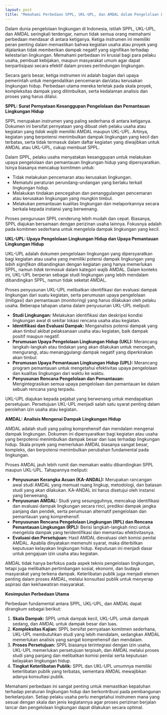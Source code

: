 ```yaml
---
layout: post
title: "Memahami Perbedaan SPPL, UKL-UPL, dan AMDAL dalam Pengelolaan Lingkungan"
---
```


Dalam dunia pengelolaan lingkungan di Indonesia, istilah SPPL, UKL-UPL, dan AMDAL seringkali terdengar, namun tidak semua orang memahami perbedaan mendasar di antara ketiganya. Ketiga instrumen ini memiliki peran penting dalam memastikan bahwa kegiatan usaha atau proyek yang dijalankan tidak memberikan dampak negatif yang signifikan terhadap kelestarian lingkungan. Memahami perbedaan ini krusial bagi para pelaku usaha, pembuat kebijakan, maupun masyarakat umum agar dapat berpartisipasi secara efektif dalam proses perlindungan lingkungan.

Secara garis besar, ketiga instrumen ini adalah bagian dari upaya pemerintah untuk mengendalikan pencemaran dan/atau kerusakan lingkungan hidup. Perbedaan utama mereka terletak pada skala proyek, kompleksitas dampak yang ditimbulkan, serta kedalaman analisis dan proses yang harus dilalui.

**SPPL: Surat Pernyataan Kesanggupan Pengelolaan dan Pemantauan Lingkungan Hidup**

SPPL merupakan instrumen yang paling sederhana di antara ketiganya. Dokumen ini bersifat pernyataan yang dibuat oleh pelaku usaha atau kegiatan yang *tidak wajib* memiliki AMDAL maupun UKL-UPL. Artinya, kegiatan yang berpotensi menimbulkan dampak lingkungan yang kecil dan terbatas, serta tidak termasuk dalam daftar kegiatan yang diwajibkan untuk AMDAL atau UKL-UPL, cukup membuat SPPL.

Dalam SPPL, pelaku usaha menyatakan kesanggupan untuk melakukan upaya pengelolaan dan pemantauan lingkungan hidup yang dipersyaratkan. Isinya biasanya mencakup komitmen untuk:
*   Tidak melakukan pencemaran atau kerusakan lingkungan.
*   Mematuhi peraturan perundang-undangan yang berlaku terkait lingkungan hidup.
*   Melakukan tindakan pencegahan dan penanggulangan pencemaran atau kerusakan lingkungan yang mungkin timbul.
*   Melakukan pemantauan kualitas lingkungan dan melaporkannya secara berkala kepada instansi yang berwenang.

Proses pengurusan SPPL cenderung lebih mudah dan cepat. Biasanya, SPPL diajukan bersamaan dengan perizinan usaha lainnya. Fokusnya adalah pada komitmen sederhana untuk mengelola dampak lingkungan yang kecil.

**UKL-UPL: Upaya Pengelolaan Lingkungan Hidup dan Upaya Pemantauan Lingkungan Hidup**

UKL-UPL adalah dokumen pengelolaan lingkungan yang dipersyaratkan bagi kegiatan atau usaha yang memiliki potensi dampak lingkungan yang *lebih signifikan* dibandingkan dengan kegiatan yang hanya memerlukan SPPL, namun *tidak termasuk* dalam kategori wajib AMDAL. Dalam konteks ini, UKL-UPL berperan sebagai studi lingkungan yang lebih mendalam dibandingkan SPPL, namun tidak seketat AMDAL.

Proses penyusunan UKL-UPL melibatkan identifikasi dan evaluasi dampak lingkungan dari suatu kegiatan, serta perumusan upaya pengelolaan (mitigasi) dan pemantauan (monitoring) yang harus dilakukan oleh pelaku usaha. Beberapa tahapan utama dalam penyusunan UKL-UPL meliputi:
*   **Studi Lingkungan:** Melakukan identifikasi dan deskripsi kondisi lingkungan awal di sekitar lokasi rencana usaha atau kegiatan.
*   **Identifikasi dan Evaluasi Dampak:** Menganalisis potensi dampak yang akan timbul akibat pelaksanaan usaha atau kegiatan, baik dampak positif maupun negatif.
*   **Perumusan Upaya Pengelolaan Lingkungan Hidup (UKL):** Merancang langkah-langkah atau tindakan yang akan dilakukan untuk mencegah, mengurangi, atau menanggulangi dampak negatif yang diperkirakan akan timbul.
*   **Perumusan Upaya Pemantauan Lingkungan Hidup (UPL):** Merancang program pemantauan untuk mengetahui efektivitas upaya pengelolaan dan kualitas lingkungan dari waktu ke waktu.
*   **Penyusunan Rencana Pengelolaan dan Pemantauan:** Mengintegrasikan semua upaya pengelolaan dan pemantauan ke dalam sebuah rencana yang terpadu.

UKL-UPL diajukan kepada pejabat yang berwenang untuk mendapatkan persetujuan. Persetujuan UKL-UPL menjadi salah satu syarat penting dalam perolehan izin usaha atau kegiatan.

**AMDAL: Analisis Mengenai Dampak Lingkungan Hidup**

AMDAL adalah studi yang paling komprehensif dan mendalam mengenai dampak lingkungan. Dokumen ini dipersyaratkan bagi kegiatan atau usaha yang berpotensi menimbulkan dampak besar dan luas terhadap lingkungan hidup. Skala proyek yang memerlukan AMDAL biasanya sangat besar, kompleks, dan berpotensi menimbulkan perubahan fundamental pada lingkungan.

Proses AMDAL jauh lebih rumit dan memakan waktu dibandingkan SPPL maupun UKL-UPL. Tahapannya meliputi:
*   **Penyusunan Kerangka Acuan (KA-ANDAL):** Merupakan rancangan awal studi AMDAL yang memuat ruang lingkup, metodologi, dan batasan studi yang akan dilakukan. KA-ANDAL ini harus disetujui oleh instansi yang berwenang.
*   **Penyusunan AMDAL:** Studi yang sesungguhnya, mencakup identifikasi dan evaluasi dampak lingkungan secara rinci, prediksi dampak jangka panjang dan pendek, serta perumusan alternatif pengelolaan dan pemantauan yang komprehensif.
*   **Penyusunan Rencana Pengelolaan Lingkungan (RPL) dan Rencana Pemantauan Lingkungan (RPL):** Berisi langkah-langkah rinci untuk mengelola dampak yang teridentifikasi dan memantau efektivitasnya.
*   **Evaluasi dan Persetujuan:** Hasil AMDAL dievaluasi oleh komisi penilai AMDAL. Apabila dinyatakan memenuhi syarat, maka diterbitkan keputusan kelayakan lingkungan hidup. Keputusan ini menjadi dasar untuk pengajuan izin usaha atau kegiatan.

AMDAL tidak hanya berfokus pada aspek teknis pengelolaan lingkungan, tetapi juga melibatkan pertimbangan sosial, ekonomi, dan budaya masyarakat yang terkena dampak. Keterlibatan publik juga menjadi elemen penting dalam proses AMDAL, melalui konsultasi publik untuk menyerap aspirasi dan kekhawatiran masyarakat.

**Kesimpulan Perbedaan Utama**

Perbedaan fundamental antara SPPL, UKL-UPL, dan AMDAL dapat dirangkum sebagai berikut:

1.  **Skala Dampak:** SPPL untuk dampak kecil, UKL-UPL untuk dampak sedang, dan AMDAL untuk dampak besar dan luas.
2.  **Kompleksitas Kajian:** SPPL bersifat pernyataan komitmen sederhana, UKL-UPL membutuhkan studi yang lebih mendalam, sedangkan AMDAL memerlukan analisis yang sangat komprehensif dan mendalam.
3.  **Proses Persetujuan:** SPPL biasanya terintegrasi dengan izin usaha, UKL-UPL memerlukan persetujuan terpisah, dan AMDAL melalui proses studi yang panjang dan melibatkan komisi penilai serta keputusan kelayakan lingkungan hidup.
4.  **Tingkat Keterlibatan Publik:** SPPL dan UKL-UPL umumnya memiliki keterlibatan publik yang terbatas, sementara AMDAL mewajibkan adanya konsultasi publik.

Memahami perbedaan ini sangat penting untuk memastikan kepatuhan terhadap peraturan lingkungan hidup dan berkontribusi pada pembangunan berkelanjutan. Setiap pelaku usaha perlu mengetahui instrumen mana yang sesuai dengan skala dan jenis kegiatannya agar proses perizinan berjalan lancar dan pengelolaan lingkungan dapat dilakukan secara optimal.
